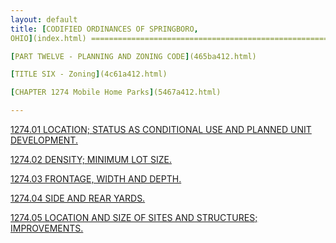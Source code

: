```yaml
---
layout: default 
title: [CODIFIED ORDINANCES OF SPRINGBORO,
OHIO](index.html) =====================================================

[PART TWELVE - PLANNING AND ZONING CODE](465ba412.html)

[TITLE SIX - Zoning](4c61a412.html)

[CHAPTER 1274 Mobile Home Parks](5467a412.html)

---
```


[1274.01 LOCATION; STATUS AS CONDITIONAL USE AND PLANNED UNIT
DEVELOPMENT.](5474a412.html)

[1274.02 DENSITY; MINIMUM LOT SIZE.](5478a412.html)

[1274.03 FRONTAGE, WIDTH AND DEPTH.](547ca412.html)

[1274.04 SIDE AND REAR YARDS.](5480a412.html)

[1274.05 LOCATION AND SIZE OF SITES AND STRUCTURES;
IMPROVEMENTS.](5484a412.html)
